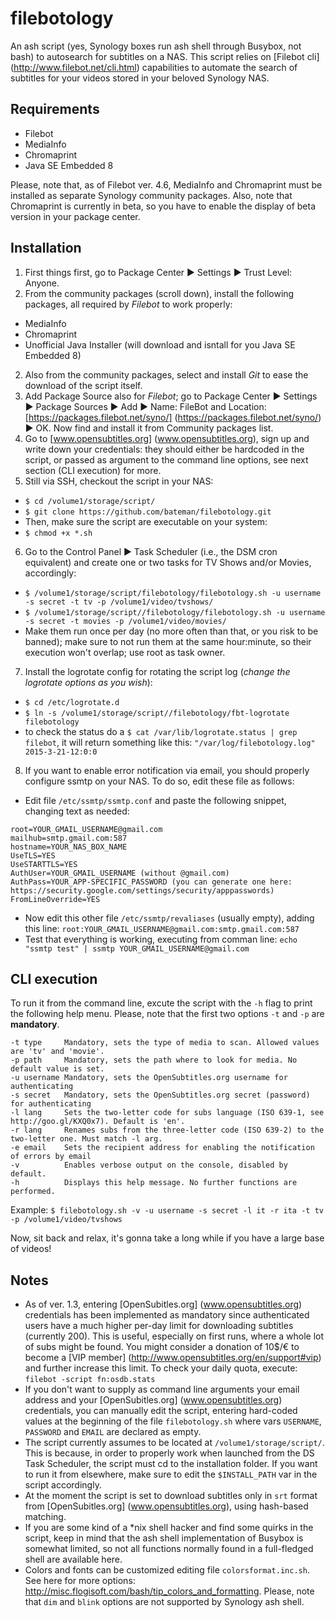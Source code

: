 # filebotology
An ash script (yes, Synology boxes run ash shell through Busybox, not bash) to autosearch for subtitles on a NAS. 
This script relies on [Filebot cli] (http://www.filebot.net/cli.html) capabilities to automate the search of subtitles for your videos stored in your beloved Synology NAS.

## Requirements
  * Filebot
  * MediaInfo
  * Chromaprint
  * Java SE Embedded 8 

Please, note that, as of Filebot ver. 4.6, MediaInfo and Chromaprint must be installed as separate Synology community packages. Also, note that Chromaprint is currently in beta, so you have to enable the display of beta version in your package center.

## Installation
  1. First things first, go to Package Center ► Settings ► Trust Level: Anyone.
  2. From the community packages (scroll down), install the following packages, all required by _Filebot_ to work properly:
   * MediaInfo
   * Chromaprint
   * Unofficial Java Installer (will download and isntall for you Java SE Embedded 8)
  2. Also from the community packages, select and install _Git_ to ease the download of the script itself.
  3. Add Package Source also for _Filebot_; go to Package Center ► Settings ► Package Sources ► Add ► Name: FileBot and Location: [https://packages.filebot.net/syno/] (https://packages.filebot.net/syno/) ► OK. Now find and install it from Community packages list.
  4. Go to [www.opensubtitles.org] (www.opensubtitles.org), sign up and write down your credentials: they should either be hardcoded in the script, or passed as argument to the command line options, see next section (CLI execution) for more.
  5. Still via SSH, checkout the script in your NAS:
   * `$ cd /volume1/storage/script/`
   * `$ git clone https://github.com/bateman/filebotology.git`
   * Then, make sure the script are executable on your system:
   * `$ chmod +x *.sh`
  6. Go to the Control Panel ► Task Scheduler (i.e., the DSM cron equivalent) and create one or two tasks for TV Shows and/or Movies, accordingly:
   * `$ /volume1/storage/script/filebotology/filebotology.sh -u username -s secret -t tv -p /volume1/video/tvshows/`
   * `$ /volume1/storage/script//filebotology/filebotology.sh -u username -s secret -t movies -p /volume1/video/movies/`
   * Make them run once per day (no more often than that, or you risk to be banned); make sure to not run them at the same hour:minute, so their execution won't overlap; use root as task owner.
  7. Install the logrotate config for rotating the script log (_change the logrotate options as you wish_):
   * `$ cd /etc/logrotate.d`
   * `$ ln -s /volume1/storage/script//filebotology/fbt-logrotate filebotology`
   * to check the status do a `$ cat /var/lib/logrotate.status | grep filebot`, it will return something like this: `"/var/log/filebotology.log" 2015-3-21-12:0:0`
  8. If you want to enable error notification via email, you should properly configure ssmtp on your NAS. To do so, edit these file as follows:
   * Edit file `/etc/ssmtp/ssmtp.conf` and paste the following snippet, changing text as needed:
   ```
   root=YOUR_GMAIL_USERNAME@gmail.com
   mailhub=smtp.gmail.com:587
   hostname=YOUR_NAS_BOX_NAME
   UseTLS=YES
   UseSTARTTLS=YES
   AuthUser=YOUR_GMAIL_USERNAME (without @gmail.com)
   AuthPass=YOUR_APP-SPECIFIC_PASSWORD (you can generate one here: https://security.google.com/settings/security/apppasswords)
   FromLineOverride=YES
   ```
   * Now edit this other file `/etc/ssmtp/revaliases` (usually empty), adding this line:
   `root:YOUR_GMAIL_USERNAME@gmail.com:smtp.gmail.com:587`
   * Test that everything is working, executing from comman line: 
   `echo "ssmtp test" | ssmtp YOUR_GMAIL_USERNAME@gmail.com`

## CLI execution
To run it from the command line, excute the script with the `-h` flag to print the following help menu. Please, note that the first two options `-t` and `-p` are **mandatory**.
```
-t type     Mandatory, sets the type of media to scan. Allowed values are 'tv' and 'movie'.
-p path     Mandatory, sets the path where to look for media. No default value is set.
-u username Mandatory, sets the OpenSubtitles.org username for authenticating
-s secret   Mandatory, sets the OpenSubtitles.org secret (password) for authenticating
-l lang     Sets the two-letter code for subs language (ISO 639-1, see http://goo.gl/KXQ0x7). Default is 'en'.
-r lang     Renames subs from the three-letter code (ISO 639-2) to the two-letter one. Must match -l arg.
-e email    Sets the recipient address for enabling the notification of errors by email
-v          Enables verbose output on the console, disabled by default.
-h          Displays this help message. No further functions are performed.
```

Example: `$ filebotology.sh -v -u username -s secret -l it -r ita -t tv -p /volume1/video/tvshows`

Now, sit back and relax, it's gonna take a long while if you have a large base of videos!

## Notes
* As of ver. 1.3, entering [OpenSubitles.org] (www.opensubtitles.org) credentials has been implemented as mandatory since authenticated users have a much higher per-day limit for downloading subtitles (currently 200). This is useful, especially on first runs, where a whole lot of subs might be found. You might consider a donation of 10$/€ to become a [VIP member] (http://www.opensubtitles.org/en/support#vip) and further increase this limit. To check your daily quota, execute: `filebot -script fn:osdb.stats`
* If you don't want to supply as command line arguments your email address and your [OpenSubitles.org] (www.opensubtitles.org) credentials, you can manually edit the script, entering hard-coded values at the beginning of the file `filebotology.sh` where vars `USERNAME`, `PASSWORD` and `EMAIL` are declared as empty.
* The script currently assumes to be located at `/volume1/storage/script/`. This is because, in order to properly work when launched from the DS Task Scheduler, the script must cd to the installation folder. If you want to run it from elsewhere, make sure to edit the `$INSTALL_PATH` var in the script accordingly.
* At the moment the script is set to download subtitles only in `srt` format from [OpenSubitles.org] (www.opensubtitles.org), using hash-based matching. 
* If you are some kind of a *nix shell hacker and find some quirks in the script, keep in mind that the ash shell implementation of Busybox is somewhat limited, so not all functions normally found in a full-fledged shell are available here.
* Colors and fonts can be customized editing file `colorsformat.inc.sh`. See here for more options: http://misc.flogisoft.com/bash/tip_colors_and_formatting. Please, note that `dim` and `blink` options are not supported by Synology ash shell.
